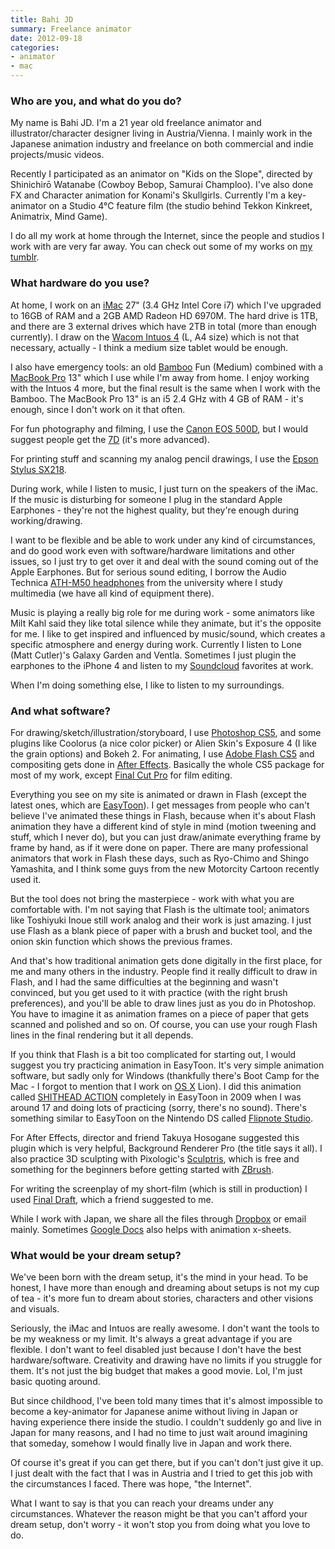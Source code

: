 ```yaml
---
title: Bahi JD
summary: Freelance animator
date: 2012-09-18
categories:
- animator
- mac
---
```


### Who are you, and what do you do?

My name is Bahi JD. I'm a 21 year old freelance animator and illustrator/character designer living in Austria/Vienna. I mainly work in the Japanese animation industry and freelance on both commercial and indie projects/music videos.

Recently I participated as an animator on "Kids on the Slope", directed by Shinichirō Watanabe (Cowboy Bebop, Samurai Champloo). I've also done FX and Character animation for Konami's Skullgirls. Currently I'm a key-animator on a Studio 4°C feature film (the studio behind Tekkon Kinkreet, Animatrix, Mind Game).

I do all my work at home through the Internet, since the people and studios I work with are very far away. You can check out some of my works on [my tumblr](http://bahijd.tumblr.com/ "Bahi's Tumblr site.").

### What hardware do you use?

At home, I work on an [iMac][] 27" (3.4 GHz Intel Core i7) which I've upgraded to 16GB of RAM and a 2GB AMD Radeon HD 6970M. The hard drive is 1TB, and there are 3 external drives which have 2TB in total (more than enough currently). I draw on the [Wacom Intuos 4][intuos] (L, A4 size) which is not that necessary, actually - I think a medium size tablet would be enough.

I also have emergency tools: an old [Bamboo][] Fun (Medium) combined with a [MacBook Pro][macbook-pro] 13" which I use while I'm away from home. I enjoy working with the Intuos 4 more, but the final result is the same when I work with the Bamboo. The MacBook Pro 13" is an i5 2.4 GHz with 4 GB of RAM - it's enough, since I don't work on it that often.

For fun photography and filming, I use the [Canon EOS 500D][eos-500d], but I would suggest people get the [7D][eos-7d] (it's more advanced).

For printing stuff and scanning my analog pencil drawings, I use the [Epson Stylus SX218][stylus-sx218]. 

During work, while I listen to music, I just turn on the speakers of the iMac. If the music is disturbing for someone I plug in the standard Apple Earphones - they're not the highest quality, but they're enough during working/drawing.

I want to be flexible and be able to work under any kind of circumstances, and do good work even with software/hardware limitations and other issues, so I just try to get over it and deal with the sound coming out of the Apple Earphones. But for serious sound editing, I borrow the Audio Technica [ATH-M50 headphones][ath-m50] from the university where I study multimedia (we have all kind of equipment there).

Music is playing a really big role for me during work - some animators like Milt Kahl said they like total silence while they animate, but it's the opposite for me. I like to get inspired and influenced by music/sound, which creates a specific atmosphere and energy during work. Currently I listen to Lone (Matt Cutler)'s Galaxy Garden and Ventla. Sometimes I just plugin the earphones to the iPhone 4 and listen to my [Soundcloud][] favorites at work.

When I'm doing something else, I like to listen to my surroundings.

### And what software?

For drawing/sketch/illustration/storyboard, I use [Photoshop CS5][photoshop], and some plugins like Coolorus (a nice color picker) or Alien Skin's Exposure 4 (I like the grain options) and Bokeh 2. For animating, I use [Adobe Flash CS5][flash] and compositing gets done in [After Effects][after-effects]. Basically the whole CS5 package for most of my work, except [Final Cut Pro][final-cut-pro] for film editing.

Everything you see on my site is animated or drawn in Flash (except the latest ones, which are [EasyToon][]). I get messages from people who can't believe I've animated these things in Flash, because when it's about Flash animation they have a different kind of style in mind (motion tweening and stuff, which I never do), but you can just draw/animate everything frame by frame by hand, as if it were done on paper. There are many professional animators that work in Flash these days, such as Ryo-Chimo and Shingo Yamashita, and I think some guys from the new Motorcity Cartoon recently used it.

But the tool does not bring the masterpiece - work with what you are comfortable with. I'm not saying that Flash is the ultimate tool; animators like Toshiyuki Inoue still work analog and their work is just amazing. I just use Flash as a blank piece of paper with a brush and bucket tool, and the onion skin function which shows the previous frames.

And that's how traditional animation gets done digitally in the first place, for me and many others in the industry. People find it really difficult to draw in Flash, and I had the same difficulties at the beginning and wasn't convinced, but you get used to it with practice (with the right brush preferences), and you'll be able to draw lines just as you do in Photoshop. You have to imagine it as animation frames on a piece of paper that gets scanned and polished and so on. Of course, you can use your rough Flash lines in the final rendering but it all depends. 

If you think that Flash is a bit too complicated for starting out, I would suggest you try practicing animation in EasyToon. It's very simple animation software, but sadly only for Windows (thankfully there's Boot Camp for the Mac - I forgot to mention that I work on [OS X][macos] Lion). I did this animation called [SHITHEAD ACTION](https://www.youtube.com/watch?v=Oc_y3eAgIcI "Bahi's animation on YouTube.") completely in EasyToon in 2009 when I was around 17 and doing lots of practicing (sorry, there's no sound). There's something similar to EasyToon on the Nintendo DS called [Flipnote Studio][flipnote-studio].

For After Effects, director and friend Takuya Hosogane suggested this plugin which is very helpful, Background Renderer Pro (the title says it all). I also practice 3D sculpting with Pixologic's [Sculptris][], which is free and something for the beginners before getting started with [ZBrush][].

For writing the screenplay of my short-film (which is still in production) I used [Final Draft][final-draft], which a friend suggested to me.

While I work with Japan, we share all the files through [Dropbox][] or email mainly. Sometimes [Google Docs][google-docs] also helps with animation x-sheets.

### What would be your dream setup?

We've been born with the dream setup, it's the mind in your head. To be honest, I have more than enough and dreaming about setups is not my cup of tea - it's more fun to dream about stories, characters and other visions and visuals.

Seriously, the iMac and Intuos are really awesome. I don't want the tools to be my weakness or my limit. It's always a great advantage if you are flexible. I don't want to feel disabled just because I don't have the best hardware/software. Creativity and drawing have no limits if you struggle for them. It's not just the big budget that makes a good movie. Lol, I'm just basic quoting around.

But since childhood, I've been told many times that it's almost impossible to become a key-animator for Japanese anime without living in Japan or having experience there inside the studio. I couldn't suddenly go and live in Japan for many reasons, and I had no time to just wait around imagining that someday, somehow I would finally live in Japan and work there. 

Of course it's great if you can get there, but if you can't don't just give it up. I just dealt with the fact that I was in Austria and I tried to get this job with the circumstances I faced. There was hope, "the Internet".

What I want to say is that you can reach your dreams under any circumstances. Whatever the reason might be that you can't afford your dream setup, don't worry - it won't stop you from doing what you love to do.

[after-effects]: https://www.adobe.com/products/aftereffects.html "Motion graphics and video editing software."
[ath-m50]: http://web.archive.org/web/20230409072021/https://www.audio-technica.com/en-us/ath-m50 "Studio headphones."
[bamboo]: https://www.wacom.com/en-us/us/bamboo "Smaller pen/multi-touch tablets."
[dropbox]: https://www.dropbox.com/ "Online syncing and storage."
[easytoon]: http://www.superfundungeonrun.com/easytoon/ "A simple animation tool for Windows."
[eos-500d]: https://en.wikipedia.org/wiki/Canon_EOS_500D "A 15.1 megapixel DSLR."
[eos-7d]: http://web.archive.org/web/20151105102657/http://www.usa.canon.com/cusa/consumer/products/cameras/slr_cameras/eos_7d "An 18 megapixel digital SLR."
[final-cut-pro]: https://en.wikipedia.org/wiki/Final_Cut_Pro "A nonlinear video editor."
[final-draft]: https://www.finaldraft.com/ "Popular screenwriting software."
[flash]: https://en.wikipedia.org/wiki/Adobe_Flash "A software and animation editor."
[flipnote-studio]: https://www.nintendo.com/ "A flipbook-style animation tool for the Nintendo DS."
[google-docs]: https://en.wikipedia.org/wiki/Google_Docs "A web-based office suite."
[imac]: https://www.apple.com/imac-24/ "An all-in-one computer."
[intuos]: https://www.wacom.com/en-us/products/pen-tablets/wacom-intuos "A pen tablet."
[macbook-pro]: https://www.apple.com/macbook-pro/ "A laptop."
[macos]: https://en.wikipedia.org/wiki/MacOS "An operating system for Mac hardware."
[photoshop]: https://www.adobe.com/products/photoshop.html "A bitmap image editor."
[sculptris]: http://web.archive.org/web/20220714173103/https://zbrushcore.com/mini/ "3D sculpting software."
[soundcloud]: https://soundcloud.com/ "An audio creation and sharing service."
[stylus-sx218]: https://www.epson.co.uk/products "An all-in one printer/scanner."
[zbrush]: http://pixologic.com/zbrush/ "3D digital painting and sculpture software."
